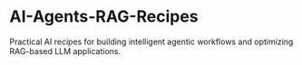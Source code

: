 # AI-Agents-RAG-Recipes
Practical AI recipes for building intelligent agentic workflows and optimizing RAG-based LLM applications.
